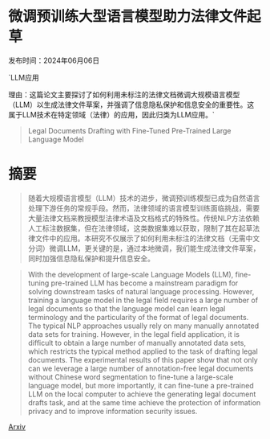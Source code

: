 # 微调预训练大型语言模型助力法律文件起草

发布时间：2024年06月06日

`LLM应用

理由：这篇论文主要探讨了如何利用未标注的法律文档微调大规模语言模型（LLM）以生成法律文件草案，并强调了信息隐私保护和信息安全的重要性。这属于LLM技术在特定领域（法律）的应用，因此归类为LLM应用。`

> Legal Documents Drafting with Fine-Tuned Pre-Trained Large Language Model

# 摘要

> 随着大规模语言模型（LLM）技术的进步，微调预训练模型已成为自然语言处理下游任务的常规手段。然而，法律领域的语言模型训练面临挑战，需要大量法律文档来教授模型法律术语及文档格式的特殊性。传统NLP方法依赖人工标注数据集，但在法律领域，这类数据集难以获取，限制了其在起草法律文件中的应用。本研究不仅展示了如何利用未标注的法律文档（无需中文分词）微调LLM，更关键的是，通过本地微调，我们能生成法律文件草案，同时加强信息隐私保护和提升信息安全。

> With the development of large-scale Language Models (LLM), fine-tuning pre-trained LLM has become a mainstream paradigm for solving downstream tasks of natural language processing. However, training a language model in the legal field requires a large number of legal documents so that the language model can learn legal terminology and the particularity of the format of legal documents. The typical NLP approaches usually rely on many manually annotated data sets for training. However, in the legal field application, it is difficult to obtain a large number of manually annotated data sets, which restricts the typical method applied to the task of drafting legal documents. The experimental results of this paper show that not only can we leverage a large number of annotation-free legal documents without Chinese word segmentation to fine-tune a large-scale language model, but more importantly, it can fine-tune a pre-trained LLM on the local computer to achieve the generating legal document drafts task, and at the same time achieve the protection of information privacy and to improve information security issues.

[Arxiv](https://arxiv.org/abs/2406.04202)